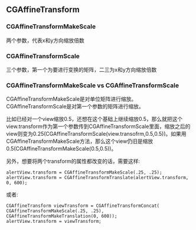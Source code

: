 ## CGAffineTransform

### CGAffineTransformMakeScale

两个参数，代表x和y方向缩放倍数

### CGAffineTransformScale

三个参数，第一个为要进行变换的矩阵，二三为x和y方向缩放倍数

### CGAffineTransformMakeScale vs CGAffineTransformScale

CGAffineTransformMakeScale是对单位矩阵进行缩放。
CGAffineTransformScale是对第一个参数的矩阵进行缩放。

比如已经对一个view缩放0.5，还想在这个基础上继续缩放0.5，那么就把这个view.transform作为第一个参数传到CGAffineTransformScale里面，缩放之后的view则变为0.25(CGAffineTransformScale(view.transofrm,0.5,0.5))。如果用CGAffineTransformMakeScale方法，那么这个view仍旧是缩放0.5(CGAffineTransformMakeScale(0.5,0.5))。

另外，想要将两个transform的属性都改变的话，需要这样:
```
alertView.transform = CGAffineTransformMakeScale(.25, .25);
alertView.transform = CGAffineTransformTranslate(alertView.transform, 0, 600);
```
或者:
```
CGAffineTransform viewTransform = CGAffineTransformConcat(
CGAffineTransformMakeScale(.25, .25), CGAffineTransformMakeTranslation(0, 600));
alertView.transform = viewTransform;
```